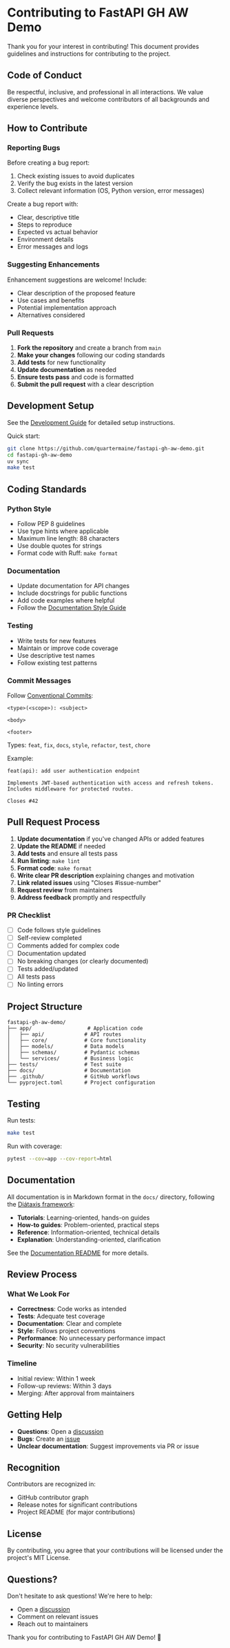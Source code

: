 # Contributing to FastAPI GH AW Demo

Thank you for your interest in contributing! This document provides guidelines and instructions for contributing to the project.

## Code of Conduct

Be respectful, inclusive, and professional in all interactions. We value diverse perspectives and welcome contributors of all backgrounds and experience levels.

## How to Contribute

### Reporting Bugs

Before creating a bug report:
1. Check existing issues to avoid duplicates
2. Verify the bug exists in the latest version
3. Collect relevant information (OS, Python version, error messages)

Create a bug report with:
- Clear, descriptive title
- Steps to reproduce
- Expected vs actual behavior
- Environment details
- Error messages and logs

### Suggesting Enhancements

Enhancement suggestions are welcome! Include:
- Clear description of the proposed feature
- Use cases and benefits
- Potential implementation approach
- Alternatives considered

### Pull Requests

1. **Fork the repository** and create a branch from `main`
2. **Make your changes** following our coding standards
3. **Add tests** for new functionality
4. **Update documentation** as needed
5. **Ensure tests pass** and code is formatted
6. **Submit the pull request** with a clear description

## Development Setup

See the [Development Guide](./docs/development.md) for detailed setup instructions.

Quick start:
```bash
git clone https://github.com/quartermaine/fastapi-gh-aw-demo.git
cd fastapi-gh-aw-demo
uv sync
make test
```

## Coding Standards

### Python Style
- Follow PEP 8 guidelines
- Use type hints where applicable
- Maximum line length: 88 characters
- Use double quotes for strings
- Format code with Ruff: `make format`

### Documentation
- Update documentation for API changes
- Include docstrings for public functions
- Add code examples where helpful
- Follow the [Documentation Style Guide](./docs/README.md#documentation-style-guide)

### Testing
- Write tests for new features
- Maintain or improve code coverage
- Use descriptive test names
- Follow existing test patterns

### Commit Messages
Follow [Conventional Commits](https://www.conventionalcommits.org/):

```
<type>(<scope>): <subject>

<body>

<footer>
```

Types: `feat`, `fix`, `docs`, `style`, `refactor`, `test`, `chore`

Example:
```
feat(api): add user authentication endpoint

Implements JWT-based authentication with access and refresh tokens.
Includes middleware for protected routes.

Closes #42
```

## Pull Request Process

1. **Update documentation** if you've changed APIs or added features
2. **Update the README** if needed
3. **Add tests** and ensure all tests pass
4. **Run linting**: `make lint`
5. **Format code**: `make format`
6. **Write clear PR description** explaining changes and motivation
7. **Link related issues** using "Closes #issue-number"
8. **Request review** from maintainers
9. **Address feedback** promptly and respectfully

### PR Checklist

- [ ] Code follows style guidelines
- [ ] Self-review completed
- [ ] Comments added for complex code
- [ ] Documentation updated
- [ ] No breaking changes (or clearly documented)
- [ ] Tests added/updated
- [ ] All tests pass
- [ ] No linting errors

## Project Structure

```
fastapi-gh-aw-demo/
├── app/                  # Application code
│   ├── api/             # API routes
│   ├── core/            # Core functionality
│   ├── models/          # Data models
│   ├── schemas/         # Pydantic schemas
│   └── services/        # Business logic
├── tests/               # Test suite
├── docs/                # Documentation
├── .github/             # GitHub workflows
└── pyproject.toml       # Project configuration
```

## Testing

Run tests:
```bash
make test
```

Run with coverage:
```bash
pytest --cov=app --cov-report=html
```

## Documentation

All documentation is in Markdown format in the `docs/` directory, following the [Diátaxis framework](https://diataxis.fr/):

- **Tutorials**: Learning-oriented, hands-on guides
- **How-to guides**: Problem-oriented, practical steps
- **Reference**: Information-oriented, technical details
- **Explanation**: Understanding-oriented, clarification

See the [Documentation README](./docs/README.md) for more details.

## Review Process

### What We Look For

- **Correctness**: Code works as intended
- **Tests**: Adequate test coverage
- **Documentation**: Clear and complete
- **Style**: Follows project conventions
- **Performance**: No unnecessary performance impact
- **Security**: No security vulnerabilities

### Timeline

- Initial review: Within 1 week
- Follow-up reviews: Within 3 days
- Merging: After approval from maintainers

## Getting Help

- **Questions**: Open a [discussion](https://github.com/quartermaine/fastapi-gh-aw-demo/discussions)
- **Bugs**: Create an [issue](https://github.com/quartermaine/fastapi-gh-aw-demo/issues)
- **Unclear documentation**: Suggest improvements via PR or issue

## Recognition

Contributors are recognized in:
- GitHub contributor graph
- Release notes for significant contributions
- Project README (for major contributions)

## License

By contributing, you agree that your contributions will be licensed under the project's MIT License.

## Questions?

Don't hesitate to ask questions! We're here to help:
- Open a [discussion](https://github.com/quartermaine/fastapi-gh-aw-demo/discussions)
- Comment on relevant issues
- Reach out to maintainers

Thank you for contributing to FastAPI GH AW Demo! 🎉
